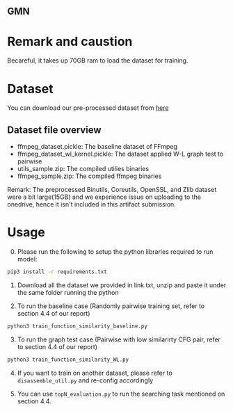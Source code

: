## GMN 

# Remark and caustion

Becareful, it takes up 70GB ram to load the dataset for training.

# Dataset

You can download our pre-processed dataset from [here](https://hkustconnect-my.sharepoint.com/:f:/g/personal/wkwongal_connect_ust_hk/EpwO-aH7DdlNraeOb91W3OUBHSs-H6FZHNTHCpwOLChoqQ?e=Exy8DT)

## Dataset file overview
- ffmpeg_dataset.pickle: The baseline dataset of FFmpeg
- ffmpeg_dataset_wl_kernel.pickle: The dataset applied W-L graph test to pairwise
- utils_sample.zip: The compiled utilies binaries 
- ffmpeg_sample.zip: The compiled ffmpeg binaries 

Remark: The preprocessed Binutils, Coreutils, OpenSSL, and Zlib dataset were a bit large(15GB) and we experience issue on uploading to the onedrive, hence it isn't included in this artifact submission. 

# Usage

0. Please run the following to setup the python libraries required to run model:

```bash
pip3 install -r requirements.txt
```

1. Download all the dataset we provided in link.txt, unzip and paste it under the same folder running the python

2. To run the baseline case (Randomly pairwise training set, refer to section 4.4 of our report)

```bash
python3 train_function_similarity_baseline.py
```

3. To run the graph test case (Pairwise with low similarirty CFG pair, refer to section 4.4 of our report)

```bash
python3 train_function_similarity_WL.py
```

4. If you want to train on another dataset, please refer to ```disassemble_util.py``` and re-config accordingly 

5. You can use ```topN_evaluation.py``` to run the searching task mentioned on section 4.4. 